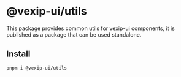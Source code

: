 # @vexip-ui/utils

This package provides common utils for vexip-ui components, it is published as a package that can be used standalone.

## Install

```sh
pnpm i @vexip-ui/utils
```
